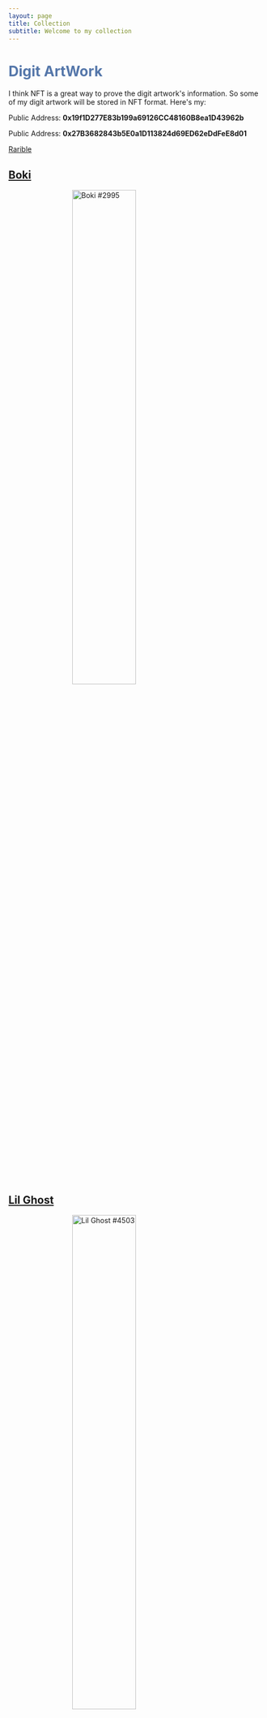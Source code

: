 ```yaml
---
layout: page
title: Collection
subtitle: Welcome to my collection
---
```


<h1 style="color: #57A">Digit ArtWork</h1>

I think NFT is a great way to prove the digit artwork's information. So some of my digit artwork will be stored in NFT format. Here's my:

Public Address: **0x19f1D277E83b199a69126CC48160B8ea1D43962b**

Public Address: **0x27B3682843b5E0a1D113824d69ED62eDdFeE8d01**

[Rarible](https://rarible.com/pinkr1ver)

## [Boki](https://www.boki.art/)
<a href="https://rarible.com/token/0x248139afb8d3a2e16154fbe4fb528a3a214fd8e7:2059?tab=details">
    <img src="/assets/img/digit_artwork/Boki_2995.png" alt="Boki #2995" style="  display: block; margin-left: auto; margin-right: auto;width: 50%;">
</a>

## [Lil Ghost](https://www.weirdoghost.com/)
<a href="https://rarible.com/token/0x9401518f4ebba857baa879d9f76e1cc8b31ed197:4503?tab=details">
    <img src="/assets/img/digit_artwork/Lil_Ghost_4503.png" alt="Lil Ghost #4503" style="  display: block; margin-left: auto; margin-right: auto;width: 50%;">
</a>

## [Third Eye Club](https://www.thirdeyeclub.io/)
<a href="https://rarible.com/token/0x6fd4eb990ed2e7bb2b1203e7f728e29904a4d5a4:1054?tab=details">
    <img src="/assets/img/digit_artwork/Third_Eye_Club.gif" alt="Thrid Eye club #1054" style="display: block; margin-left: auto; margin-right: auto;width: 50%;">
</a>

## [Chief Toads](https://www.chieftoad.com/)
<a href="https://rarible.com/token/polygon/0x1871464f087db27823cff66aa88599aa4815ae95:498019?tab=details">
    <img src="/assets/img/digit_artwork/Gamabunta_Chief_Toad.png" alt="Gamabunta Chief Toad" style="display: block; margin-left: auto; margin-right: auto;width: 50%;">
</a>


## [Digit Giraffes](https://twitter.com/TribeOfGiraffes)
<center>
<a href="https://rarible.com/token/0x495f947276749ce646f68ac8c248420045cb7b5e:40482595849772694285173713041642282097106100196042549765489076692661152251905?tab=owners">
    <img src="https://img.rarible.com/prod/image/upload/t_image_big/prod-itemImages/0x495f947276749ce646f68ac8c248420045cb7b5e:40482595849772694285173713041642282097106100196042549765489076692661152251905/9338aaca" alt="Giraffe #6759" style="display: block; margin-left: auto margin-right: auto; width: 50%;">
</a>
</center>

## [0xMonkey](http://0xmonkey.xyz/)
[@jaxonly.bit](https://twitter.com/yihaoxu1998) and [@0xMonkey](https://twitter.com/0xmonkey2022),this is a very interesting project which in my opinion is just copying project [Monkey Kingdom](https://monkeykingdom.io/), but it is something fun here.
You can generate the 0xMonkey by this opensource website:[开源头像拼图](https://0xmonkey.fullstack.run/916e686-0-e14fcc8e-8a5cd8a4-44857bff-26b5f466-9bb10ce1-0)

Here's some example:

<div class="gallery">
    <img src="/assets/img/digit_artwork/0xMonkey_0.png" class="gallery-image" alt="0xMonkey_0">
    <img src="/assets/img/digit_artwork/0xMonkey_1.png" class="gallery-image" alt="0xMonkey_1">
    <img src="/assets/img/digit_artwork/0xMonkey_2.png" class="gallery-image" alt="0xMonkey_2">
    <img src="/assets/img/digit_artwork/0xMonkey_3.png" class="gallery-image" alt="0xMonkey_3">
    <img src="/assets/img/digit_artwork/0xMonkey_4.png" class="gallery-image" alt="0xMonkey_4">
    <img src="/assets/img/digit_artwork/0xMonkey_5.png" class="gallery-image" alt="0xMonkey_5">
    <img src="/assets/img/digit_artwork/0xMonkey_6.png" class="gallery-image" alt="0xMonkey_6">
    <img src="/assets/img/digit_artwork/0xMonkey_7.png" class="gallery-image" alt="0xMonkey_7">
    <img src="/assets/img/digit_artwork/0xMonkey_8.png" class="gallery-image" alt="0xMonkey_8">
    <img src="/assets/img/digit_artwork/0xMonkey_9.png" class="gallery-image" alt="0xMonkey_9">
    <img src="/assets/img/digit_artwork/0xMonkey_10.png" class="gallery-image" alt="0xMonkey_10">
    <img src="/assets/img/digit_artwork/0xMonkey_11.png" class="gallery-image" alt="0xMonkey_11">
</div>

